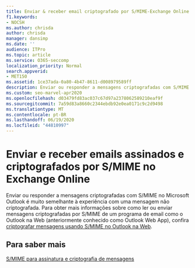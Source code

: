 ```yaml
---
title: Enviar & receber email criptografado por S/MIME-Exchange Online
f1.keywords:
- NOCSH
ms.author: chrisda
author: chrisda
manager: dansimp
ms.date: ''
audience: ITPro
ms.topic: article
ms.service: O365-seccomp
localization_priority: Normal
search.appverid:
- MET150
ms.assetid: 1ce37ada-0a80-4b47-8611-d008979589ff
description: Enviar ou responder a mensagens criptografadas com S/MIME no Microsoft Outlook é muito semelhante à experiência com uma mensagem não criptografada.
ms.custom: seo-marvel-apr2020
ms.openlocfilehash: d03479fd83ac037c67d97a2378062589210eaf9f
ms.sourcegitcommit: 7a59d83a8660c2344ebdb92e0ea0171c9c2d9498
ms.translationtype: MT
ms.contentlocale: pt-BR
ms.lasthandoff: 06/19/2020
ms.locfileid: "44810997"
---
```

# <a name="send-and-receive-smime-signed-and-encrypted-email-in-exchange-online"></a>Enviar e receber emails assinados e criptografados por S/MIME no Exchange Online

Enviar ou responder a mensagens criptografadas com S/MIME no Microsoft Outlook é muito semelhante à experiência com uma mensagem não criptografada. Para obter mais informações sobre como ler ou enviar mensagens criptografadas por S/MIME de um programa de email como o Outlook na Web (anteriormente conhecido como Outlook Web App), confira [criptografar mensagens usando S/MIME no Outlook na Web](https://support.microsoft.com/office/878c79fc-7088-4b39-966f-14512658f480).

## <a name="for-more-information"></a>Para saber mais

[S/MIME para assinatura e criptografia de mensagens](s-mime-for-message-signing-and-encryption.md)
